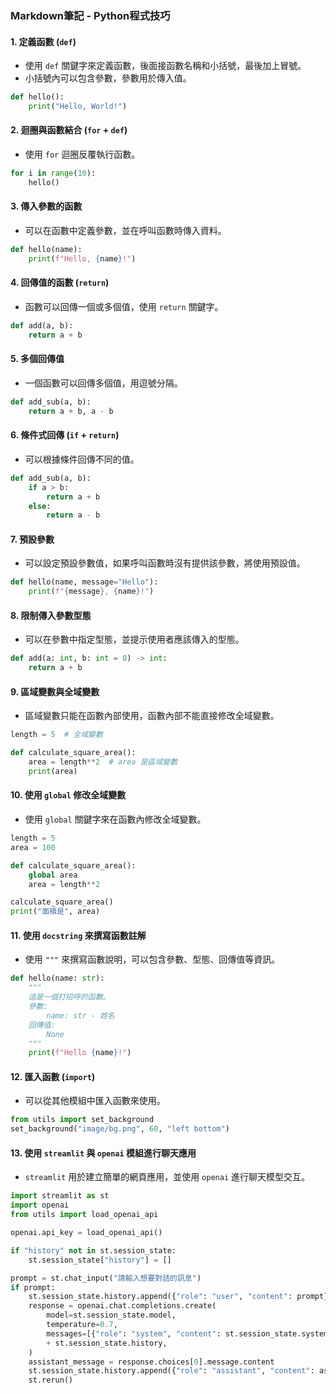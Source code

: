 ### Markdown筆記 - Python程式技巧

#### 1. 定義函數 (`def`)

- 使用 `def` 關鍵字來定義函數，後面接函數名稱和小括號，最後加上冒號。
- 小括號內可以包含參數，參數用於傳入值。

```python
def hello():
    print("Hello, World!")
```

#### 2. 迴圈與函數結合 (`for` + `def`)

- 使用 `for` 迴圈反覆執行函數。

```python
for i in range(10):
    hello()
```

#### 3. 傳入參數的函數

- 可以在函數中定義參數，並在呼叫函數時傳入資料。

```python
def hello(name):
    print(f"Hello, {name}!")
```

#### 4. 回傳值的函數 (`return`)

- 函數可以回傳一個或多個值，使用 `return` 關鍵字。

```python
def add(a, b):
    return a + b
```

#### 5. 多個回傳值

- 一個函數可以回傳多個值，用逗號分隔。

```python
def add_sub(a, b):
    return a + b, a - b
```

#### 6. 條件式回傳 (`if` + `return`)

- 可以根據條件回傳不同的值。

```python
def add_sub(a, b):
    if a > b:
        return a + b
    else:
        return a - b
```

#### 7. 預設參數

- 可以設定預設參數值，如果呼叫函數時沒有提供該參數，將使用預設值。

```python
def hello(name, message="Hello"):
    print(f"{message}, {name}!")
```

#### 8. 限制傳入參數型態

- 可以在參數中指定型態，並提示使用者應該傳入的型態。

```python
def add(a: int, b: int = 0) -> int:
    return a + b
```

#### 9. 區域變數與全域變數

- 區域變數只能在函數內部使用，函數內部不能直接修改全域變數。

```python
length = 5  # 全域變數

def calculate_square_area():
    area = length**2  # area 是區域變數
    print(area)
```

#### 10. 使用 `global` 修改全域變數

- 使用 `global` 關鍵字來在函數內修改全域變數。

```python
length = 5
area = 100

def calculate_square_area():
    global area
    area = length**2

calculate_square_area()
print("面積是", area)
```

#### 11. 使用 `docstring` 來撰寫函數註解

- 使用 `"""` 來撰寫函數說明，可以包含參數、型態、回傳值等資訊。

```python
def hello(name: str):
    """
    這是一個打招呼的函數。
    參數:
        name: str - 姓名
    回傳值:
        None
    """
    print(f"Hello {name}!")
```

#### 12. 匯入函數 (`import`)

- 可以從其他模組中匯入函數來使用。

```python
from utils import set_background
set_background("image/bg.png", 60, "left bottom")
```

#### 13. 使用 `streamlit` 與 `openai` 模組進行聊天應用

- `streamlit` 用於建立簡單的網頁應用，並使用 `openai` 進行聊天模型交互。

```python
import streamlit as st
import openai
from utils import load_openai_api

openai.api_key = load_openai_api()

if "history" not in st.session_state:
    st.session_state["history"] = []

prompt = st.chat_input("請輸入想要對話的訊息")
if prompt:
    st.session_state.history.append({"role": "user", "content": prompt})
    response = openai.chat.completions.create(
        model=st.session_state.model,
        temperature=0.7,
        messages=[{"role": "system", "content": st.session_state.system_message}]
        + st.session_state.history,
    )
    assistant_message = response.choices[0].message.content
    st.session_state.history.append({"role": "assistant", "content": assistant_message})
    st.rerun()
```
